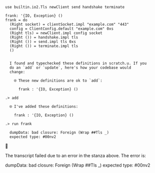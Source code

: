 ```unison
use builtin.io2.Tls newClient send handshake terminate

frank: '{IO, Exception} ()
frank = do 
  (Right socket) = clientSocket.impl "example.com" "443"
  config = ClientConfig.default "example.com" 0xs
  (Right tls) = newClient.impl config socket
  (Right ()) = handshake.impl tls
  (Right ()) = send.impl tls 0xs
  (Right ()) = terminate.impl tls
  ()
```

```ucm

  I found and typechecked these definitions in scratch.u. If you
  do an `add` or `update`, here's how your codebase would
  change:
  
    ⍟ These new definitions are ok to `add`:
    
      frank : '{IO, Exception} ()

```
```ucm
.> add

  ⍟ I've added these definitions:
  
    frank : '{IO, Exception} ()

.> run frank

  dumpData: bad closure: Foreign (Wrap ##Tls _)
  expected type: #00nv2

```



🛑

The transcript failed due to an error in the stanza above. The error is:


  dumpData: bad closure: Foreign (Wrap ##Tls _)
  expected type: #00nv2

